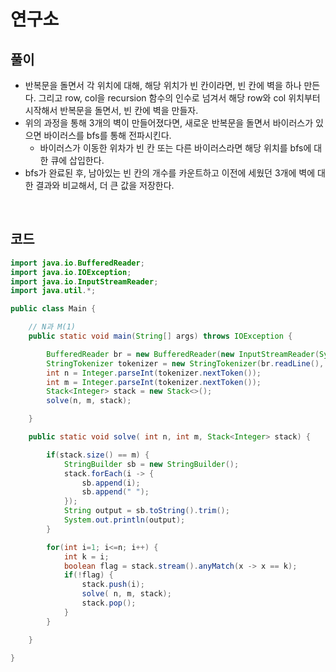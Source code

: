 # 연구소

## 풀이

- 반복문을 돌면서 각 위치에 대해, 해당 위치가 빈 칸이라면, 빈 칸에 벽을 하나 만든다. 그리고 row, col을 recursion 함수의 인수로 넘겨서 해당 row와 col 위치부터 시작해서 반복문을 돌면서, 빈 칸에 벽을 만들자.
- 위의 과정을 통해 3개의 벽이 만들어졌다면, 새로운 반복문을 돌면서 바이러스가 있으면 바이러스를 bfs를 통해 전파시킨다.
  - 바이러스가 이동한 위차가 빈 칸 또는 다른 바이러스라면 해당 위치를 bfs에 대한 큐에 삽입한다.
- bfs가 완료된 후, 남아있는 빈 칸의 개수를 카운트하고 이전에 세웠던 3개에 벽에 대한 결과와 비교해서, 더 큰 값을 저장한다.
<br/>

## 코드

```java
import java.io.BufferedReader;
import java.io.IOException;
import java.io.InputStreamReader;
import java.util.*;

public class Main {

    // N과 M(1)
    public static void main(String[] args) throws IOException {

        BufferedReader br = new BufferedReader(new InputStreamReader(System.in));
        StringTokenizer tokenizer = new StringTokenizer(br.readLine(), " ");
        int n = Integer.parseInt(tokenizer.nextToken());
        int m = Integer.parseInt(tokenizer.nextToken());
        Stack<Integer> stack = new Stack<>();
        solve(n, m, stack);

    }

    public static void solve( int n, int m, Stack<Integer> stack) {

        if(stack.size() == m) {
            StringBuilder sb = new StringBuilder();
            stack.forEach(i -> {
                sb.append(i);
                sb.append(" ");
            });
            String output = sb.toString().trim();
            System.out.println(output);
        }

        for(int i=1; i<=n; i++) {
            int k = i;
            boolean flag = stack.stream().anyMatch(x -> x == k);
            if(!flag) {
                stack.push(i);
                solve( n, m, stack);
                stack.pop();
            }
        }

    }

}

```
